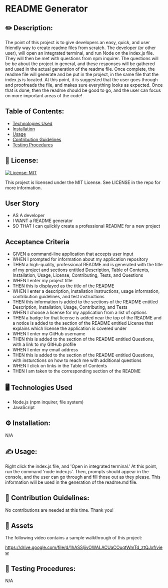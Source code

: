 # README Generator


## ✏️ Description:

The point of this project is to give developers an easy, quick, and user friendly way to create readme files from scratch. The developer (or other user), will open an integrated terminal, and run Node on the index.js file. They will then be met with questions from npm inquirer. The questions will be be about the project in general, and these responses will be gathered and used in the actual generation of the readme file. Once complete, the readme file will generate and be put in the project, in the same file that the index.js is located. At this point, it is suggested that the user goes through and proofreads the file, and makes sure everything looks as expected. Once that is done, then the readme should be good to go, and the user can focus on more important areas of the code!


## Table of Contents:

* [Technologies Used](#technology)
* [Installation](#installation)
* [Usage](#usage)
* [Contribution Guidelines](#contributions)
* [Testing Procedures](#testing-procedures)


## 📜 License:

[![License: MIT](https://img.shields.io/badge/License-MIT-yellow.svg)](https://opensource.org/licenses/MIT)

This project is licensed under the MIT License. See LICENSE in the repo for more information.


## User Story

* AS A developer
* I WANT a README generator
* SO THAT I can quilckly create a professional README for a new project


## Acceptance Criteria

* GIVEN a command-line application that accepts user input
* WHEN I prompted for information about my application repository
* THEN a high-quality, professional README.md is generated with the title of my project and sections entitled Description, Table of Contents, Installation, Usage, License, Contributing, Tests, and Questions
* WHEN I enter my project title
* THEN this is displayed as the title of the README
* WHEN I enter a description, installation instructions, usage information, contribution guidelines, and test instructions
* THEN this information is added to the sections of the README entitled Description, Installation, Usage, Contributing, and Tests
* WHEN I choose a license for my application from a list of options
* THEN a badge for that license is added near the top of the README and a notice is added to the section of the README entitled License that explains which license the application is covered under
* WHEN I enter my GitHub username
* THEN this is added to the section of the README entitled Questions, with a link to my GitHub profile
* WHEN I enter my email address
* THEN this is added to the section of the README entitled Questions, with insturctions on how to reach me with additional questions
* WHEN I click on links in the Table of Contents
* THEN I am taken to the corresponding section of the README


## 🖥️ Technologies Used <a name="technology"></a>

* Node.js (npm inquirer, file system)
* JavaScript


## ⚙️ Installation: <a name="installation"></a>

N/A


## ✍️ Usage: <a name="usage"></a>

Right click the index.js file, and 'Open in integrated terminal.' At this point, run the command 'node index.js'. Then, prompts should appear in the console, and the user can go through and fill those out as they please. This information will be used in the generation of the readme.md file.


## 👥 Contribution Guidelines: <a name="contributions"></a>

No contributions are needed at this time. Thank you!


## 📸 Assets

The following video contains a sample walkthrough of this project:

https://drive.google.com/file/d/1hASSljivOWALACUaCOuqtWmTd_ztQJxf/view


## 🧪 Testing Procedures: <a name="testing-procedures"></a>

N/A


    
